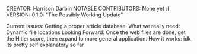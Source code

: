 CREATOR: Harrison Darbin
NOTABLE CONTRIBUTORS: None yet :(
VERSION: 0.1.0: "The Possibly Working Update"

Current issues: Getting a proper article database.
What we really need: Dynamic file locations
Looking Forward: Once the web files are done, get the Hitler score, then expand to more general application.
How it works: idk its pretty self explanatory so far
